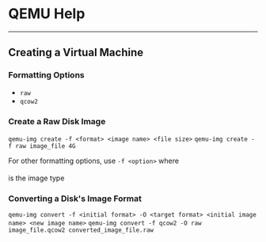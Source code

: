 # QEMU Help
---

## Creating a Virtual Machine

### Formatting Options
- `raw`
- `qcow2`

### Create a Raw Disk Image
`qemu-img create -f <format> <image name> <file size>`
`qemu-img create -f raw image_file 4G`

For other formatting options, use `-f <option>` where *<option>* is the image type

### Converting a Disk's Image Format
`qemu-img convert -f <initial format> -O <target format> <initial image name> <new image name>`
`qemu-img convert -f qcow2 -O raw image_file.qcow2 converted_image_file.raw`
